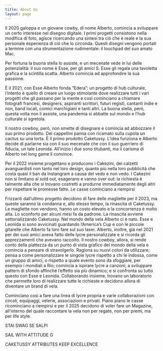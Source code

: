 ```yaml
---
title: About Us
layout: page
---
```

Il 2020 galoppa e un giovane cowby, di nome Alberto, comincia a sviluppare un certo interesse nel disegno digitale. I primi progetti consistono nella modifica di foto, agisce ricercando una sintesi tra ciò che è reale e la sua personale esperienza di ció che lo circonda. Questi disegni vengono portati a termine con una strumentazione rudimentale: il touchpad del suo amato Mac.

Per fortuna la buona stella lo assiste, e un mecenate vede in lui delle potenzialità: il suo nome è Esse, per gli amici S. Esse gli regala una tavoletta grafica e la scintilla scatta. Alberto comincia ad approfondire la sua passione. 

È il 2021, con Esse Alberto fonda “Edera”: un progetto di hub culturale, l’intento è quello di creare un luogo stimolante dove realizzare tutti i vari progetti che gli passano per la mente e così cominciano a chiamare fotografi francesi, designers, aspiranti scrittori, futuri registi, cantanti indie e non, band locali, comici marchigiani e tanti altri. La buona stella, però, questa volta non li assiste, una pandemia si abbatte sul mondo e l’hub culturale si sgretola.

Il nostro cowboy, però, non smette di disegnare e comincia ad abbozzare il suo primo prodotto. Dei cappellini panna con ricamato sulla cupola un cactus su una torta. È il primo prodotto Caketussy. L’idea funziona e Alberto decide di parlarne sia con il suo mecenate che con il suo guerriero di fiducia, un tale Leonida. All’inizio i due sono titubanti, ma il carisma di Alberto nel long game li convince. 

Per il 2022 insieme progettano e producono i Cakezini, dei calzetti avanguardisti non tanto nel loro design, quanto più nella loro pubblicità che costa quasi il ban da Instangram a causa del vedo e non vedo. I Cakezini non si limitano al sold out, esagerano e vanno over out: la richiesta è talmente alta che si trovano costretti a produrne immediatamente degli altri per rispettare le promesse fatte. Le casse cominciano a riempirsi

Frizzanti dall’ultimo progetto decidono di fare delle magliette per il 2023, ma queste saranno la condanna e, allo stesso tempo, la rinascita di Caketussy. Le magliette non vendono, hanno un costo elevato e la concorrenza è molto alta. Lo sconforto per alcuni mesi fa da padrone. La rinascita avviene settorializzando Caketussy. Nel mondo della vela Alberto ci è nato. Esse e Leonida si sono avvicinati guardando l’America’s Cup e con le piccole gitarelle che Alberto fa loro fare sul suo laser. Alberto, inoltre, già nel 2021 per dei suoi amici aveva fatto delle lycre personalizzate e si ricorda gli apprezzamenti che avevano raccolto. Il nostro cowboy, allora, si rende conto della piattezza da un punto di vista grafico del mondo della vela e comincia a pensare di stravolgerlo. Ragiona su nuovi colori da utilizzare; pensa a come personalizzare le singole lycre rispetto a chi le indossa, come un gruppo di amici, o rispetto a quale evento sono da sfoggiare, per esempio i mondiali a Rio; comincia a ispirare lycre a canzoni; a sviluppare pattern di sfondo affinché l’effetto sia più dinamico; e si confronta su tutto questo con Esse e Leonida. Collaborando insieme, trovano un laboratorio che permette loro di realizzare tutte le richieste e decidono allora di diventare un brand di vela.

Cominciano così a fare una linea di lycre propria e varie collaborazioni con circoli, equipaggi, velerie, associazioni e privati. Piano piano le casse ricominciano a riempirsi e per il 2025 decidono di voler fare un Magazine, all’interno del quale raccontare la vela non per regate, non per premi, ma per life style.

STAI SWAG SE SALPI

SAIL WITH ATTITUDE G

CAKETUSSY ATTRIBUTES KEEP EXCELLENCE
